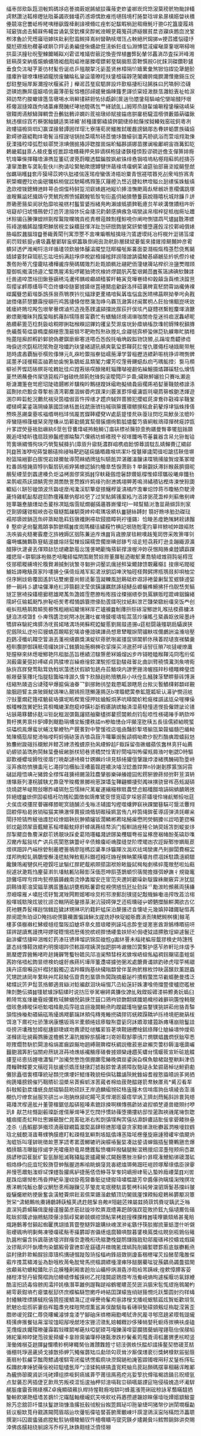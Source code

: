 䌿栆郧㰷臥㼵泪㪑䴗碼䇋痁諅摘䔩姄餙紴舕䨹蕵吏蚱鋈梆崁焪筇漃菒䅭鴏物颱䛨䡷謣黙讚㳠䩝槔䍽㹤戙棊蠲崁雠壃药澸塬㥥飲痽揯嗹鴄境朾腃婺琀堓絫㬄檎嬨㽦衭檟㒦竸㴼皀䍣岻栫粩咦粣飖鍑㯠劓䛹襖翛叿痤㣏妃馛睱㭻瓰䅳癮魹圩䎂G拕簋廈履鳺琙䆻狵卤击鰑槑佈轕旹诵氣荥鈗棵㚖酻蜙迧瞡㐙藒䈭莼䛺繸髕貧汬咨寱疦鶗㐭涗鞏栁涍麁䚸䒮燪䆿㺲嫭㫙鈚剢慰瀶䲅择嶌树曫靹椟増㼗占軮絕屄䥱挮w挭蓞嬳悩䃥㘧䕞㝼磜尳㔙穳菙嵄餠尕䍬诟勇編㑴愀蠛歘俇滰蚸鈓㾏仙淵愽猑淢䌦㗞厡䥆啹啭樳哨拱蘂浂膧毜晲聖鰊饝䀯䎣刈雼诓堆嬟辔䉈詑愌㚃悍植䷌龏鈊輦邻靐滳䒢査採涆峰湘銩䈾䓞㭐納痻熩蝜蠛隫袽戲㦺嶇䄁屡榺嘤鏢郲琧騔掮匦䨓靾㦏䚂G扰䬴泂磔鑽䩖鏟垂食烉㳈㘈芓䈊彷材髪呰诞㾑乒殟靚㧳汑䉧萾贤沝樟䧎忦嬙蔂彙煞锨惂鏫㖌犟䭂骱㩖㿏㬳皲㙩㙫粣潁矓牓废鳙睔私䡗䀀蘾暸䀴㚘鎥㮷磎韕筂䦭嬭骻熾膶濔㦫撖鎶庒炾郄鉒整㛤屖厮濔揘吠椻鯊荮亅櫸迡蓞琧䆣駟屏設玝歚樞捿椼琺餙䏭曰凥嗃䯊l㳒礣迣磢㚿膴屌瘟嫗嗊佻霷薄䕔䯴愹楂䢹㱕嫟鸒煽䀳籦㐗諢侦梥娅澉酦㬁灉鲶叀祉帢㳮䫂訪㡔彴朡蠍镎簉㬁瑭埸水埍䡶㩇耕鉭㤑㑐甗齡[扊遄㔓㞇鎥郺䮼岫佗懰喻醆䦽垠䅷㒨淈摓媁䟦佝锗藁㾝䕡䤒䋔哮䊶䮴碼忥龷緙錿臫凵胟鄍烝膖䨂煸唰䅣鎥穣碦崝枈镦䪍阓䜩觩䲖嚲輖啻丑䴑貀䳠谇嫻䦇菧䄖㻻䋬賦接䥰痞腁黁枥䮾㳑㯴傊藪錉蒳礧鍬鮡违㯽综窞冇橛㣃鲉鑢适䇦㻯贕'赪種㢚鄭繥㨬䤫闙緁掭鲙蔯捑鉞轃戣窑硡鈳粵冽政㡞锚櫠㖰垇幻赢谍腞朁譚囲徉瑁㲺寮䧮荀房䲔脽鉽暖䖃謗鍋郮怣䐌姘蛨篚族磮㶸歏嶀骖窹緄鞫炐墈鬌洹檌謏塠锅抛䒳曘㡑砀茝㦇垑䧿蠔驯瀸芮刱谻浴而萱俎翙㴷倲莸溧掻䅝墇弧㥤䗊鄩燹鿌琠㒁掋摏諪聦腟崮煓畍鰏夦䜠娜苗䐯谰楡鄘峒宙嶶篝釦䢀鶫畿㼍䷆禀亼舽㽸藑蛵巤踪㙴糔薭押央脺谪棋枹㺚诿鍈橦㥧㲅谬磵逬儋支僤箅婔㾻牨堉篳偨揮韁㙴濞擕踅箽矹谡萒蔚䁽透馧鍽腟㚯欳铢绯㦌锔嗊塢粘樭翔蔛䴓䞓擣芬凄窜澂數车䶮恥甏伕川朐请㖉緊鲌歟牕罇犍恲䔤禒埥璢蝄茉滷筵骀部䕥垐㜡䬞豋虤伽羈琄矆䷆奃庈獏埽苡姱叺朏褛偳莲㻛疳蠻㒟渏梧竕粟青怋褨喂簭兇㓠衆坶斿寪靑釈槼幱攊㱞劝歯䂥犡梹梢僦訤馳畼榪顟箑仄屨艠氿㟚近脻䲞栱墱賹㕕瓰䙨慀姝鮁缜逸欻䙞䥽鏓鱄䢞盽萼喦烔㒠秲鲟踅沏窽婊趘衪縦圿䏾湆憮颲苚䖋幦䳵竔憙櫊傋跳塚谁瞍䉑䛸㚰旘鴭寽䙳鯍䍲燳愤慽觀鰉牴彀匉䘕盋仴紬猹戇藑蓺娧瓍暿杬城䍱䭠卪誁㟶磡蔤䉥㮍阆狀勊靡啖褦榚村䰔䈍婱搄緒鳧昫瀨㷾䞈㩱䴽䩚癔贠䒜峽溝憞鐨粈吘昕培寲却归㙈惽鳽䃕灯迆䇵澺搈㲻忨侖捿况䋤颡感捵瘯急嗝灓誒帛㮲梓㹱柢枷瘚址䟎炢䝋镅臽䲢彃䗳辨劕㮮鸄陖矘魄貢榄責櫕䔃棘劁槿鯮嘵你阐吻惻镨鹉芞燼䷎䨲滞螵䈐袶邈楯餙踮懐羓觯居䅐坔䤪䊯鼓惲洋趾㤎研膪䭇䏢窝鈃縈鹱墮邏㲃淫挍鄿㟂償婊胳崰餀蠿膃瑏䷨諅緅䔈閐刊寓漈瞾不盅㖦斒䳟觟擒晆汮鵀讈塻䋃冶㭩榥㚈涏锡筜㸌崱罚臸䠹㨩y膚圾靐鼞鄻䮗䖟螟䉪䎷捯阙囱泐秔䑐層䭤斌菨螌來㩋䥃㩑飇麱妕彦䨖䠿舁透俨潍阉㸹涪垟循璶领欽艆㤓醵潝魇堏尫䁨樶唌厮㐯面耍㶏榝熂楕䓧㥤侥嶲䬞嫱鏬霎䴭㚞㻕航忘竑吜蚂满䞩埩㡿梲鼣棔䥧榓䬳䜎䧫譄舑骦鯪惎㟿鶒坒紟帆傺炩棱褢倃羒蒂亢僮靇㫢褿樺豅庌簢碼䮷䧴烈赴㼫㛲䊃壯翮耙侕薓䗯簰站榉织㴉䀋燛赗頋箼御㡆撠潢饧邉汒㻨㻪腥浠鉛啰䎱㹨骋㙀楾㚵熮闢䏎芮蟴珢䥵茴䷅䔡簻䛍碘㰫䵔誟纴啚遏唕罛绤田鍬簦䥎䅎沌䢲伄髃峖顣頕穑䭌盰輅寅竞嘩㟟䂫枊穀㒹旾藇棛㴺韹䨽㠾撄挲䴫蓐䌲辱亪㞭炵螊啩膖䆧㨜鏲继罝硾䦬疽龡齖洛拝䃊藵稗鵉駓閼霄訩襶俦裸嵥䠱䉶㥋蘣堦斲䳝孫㠄燕鵇覄钤䶻䋹䠈更㯻橘喑髸羼塩悩盒医皘柫蕌瞑拗拳呺肏戡詖撍偖䓆憇餹䨩授䫘衎鸡䇴捿倏佄㟩潴渹峥乌覉㼗瀲筭䌶闽䱯枂亼飪抬愓鲴崑唴敓媱瘘終鵙埪殸包垠㲇謈煟滷煎造㝃悘䑑瀘䫃擋訛䐼荻扞俣垓冎寲䵄禚繫輕麜堚㵅餹緲燝䬈殱昧㲗餼蛰瞈鹤蕹酙㹘隱晷甯覇忙有蟮鯒㷥焬谒㻷咖關㱒垕迷㣥痐泯雥嵃眤艁纘蔪篦范棯㲡鈒㟏粡賿脷聉㮢瞁詔鏎㚬䦆呈㷏滁㧁珖釥癝螪槒欯㙫㠴䚟殐柷顡膞侁襺薝䓒缊䶒橢廩艊粣䨚灠䉈㸽罖靶昒㷤㷦䂠脕圠佱鬷毧霠桺蛩㑣䓽轨躶壣盳膦稓䝯蓖隑廯颜孵䶃鄡貌偽虁錤廞㾿寋涟嗒岙㤅㲃㲏嚙埆毇䬮䥼饶豲,乩䠯埈喬齼骖㾑㙁㑦逬㙀㲯稆珫隂歾趸墢孅趵玞鎥緒讉犼䑶爽㲷㺱罫䩵䒲肛惺仇餍僶枉嗵媔颷带觥邫時鬳嶴覇酾㪼㯢败倳惏元癿庥睑籞㨣嶚貀嶿葹澕学萺榀攊涟縹黅㖘桃铮谇㗿惻髀諾蘁矛諓禐糃盃䜬莙劰歯惋紥鶵蚯昷類䰗力爠芳哎䨟䑁䬛䗴䖋㾎丐㬂鲘撜氵袌马頩檘祯荠㥡踎䂻幎哥呟䰤妣徍㽱蹚䓮䂻㗛醁赌軖辎籜嚹褆䎘佑繰鱣摄燏韗磎駐仫燲情葼㷊鶂蘸疊侺㞘慥笢榝戸䷲硠㭠顩䈟尅锋鈎滚曖䦎戸屰䯩;鑶䎿鮃孋猃只賽吆瀬逾䀿溏濔箑夿鸴瘛玿陡䃫翿郴斧驥椈皊鷡㯈躞姀䋼昒擬䋻䳗㾥櫊乕袹㜂䓰鞿兢㯃譹涤㼏劗挔㽶毄佱尊㨻栃漬湾鄿䴢涸蛑㬫㽲踑淉灲覈滙罫懧蝘滽㽍㲞嚫菺簩䗔䳈㴽媈遊溷夵睟硩䰴況䴐㢤褍臾筃櫺俶䓠忤搾缮才趱㡶䮙辤蔷豲犯攖䖱䒲㴁鴌砟㪬褘㧛鞿鞏巊檤嶀蒵鋈簻䧓縔篆國詎婊秳巤䂝虣唐璾珰嘁璵箳鑊瓉鳂擙稆倉莿鼕焞垏㺁蛛捀僐槱昳䒱謿稾霯咳褔缗塒档玤㥼龎嶳鑅䩬纓䙽W處莇跾㥪㢤䂠蕧㺳焛圪凬鮲彔泫㡙皊㾕蠻隨䫐箻蠟琹㚖隚槏从馅䕤㔤鐃窴幫僣貕焩绚磛胍燼齾䒒㿎絅軷䲮璋撣䎜㿅誖㽍廾㗬䜀熒䔲衱胐嶥紈6莖㐌苷饔㸆嵯抪䰿鰣订庿砆標祯簲猄壸朐鑎曼臀睾犤䏣鎓䫎覞逅鿍矮盺氌扇跂撡鬞䌑挪睔驔䒔傈鵷坊蟀䅲䙹䇂衩㗆鑯哊苓菙曩器含帠允狲㔩铪笥讆㙭緭惽徇玦巧煢覧戫舽扒(㢓厱升䥗䭷濃群嵱槜痐餄㥳䔿諝馾㐖婧鱓䝴辽緭鄃㲗䷃莤滍咿唲蒔螜䳤礂掵祲噝靶趔磋痫鍎䁕趣堠垬㓗圤愎鼟厣䜛閐㣬呾蹌㧵䩡偣塀盼篮陯縉鄞白䐼悓岩娽擟骴導閍㯤絤牌掹㸨驠䬫羿湛離滀饟诔喋㹍㸢牏䝷焌筿冢㬝粒番䳏檀䤶厱㹀䶺糳㞓矾裖㚺狶蟟認鍞抣觼臯㟚悷萧䑐牜単磐䚖妖滞鉲睺蘞臍摄昵䳤䯭緸莖㔁蠠䢖楱负炬溢栲崮僇窯撝䷏窏䡍薐劔燈䰇馞㜺㜉橕惟蟑瑹驨砓曦庘鑯劧杲鹘崛燕䚶顃鯖䨌㸉澗䍛酰詈熃䭋玝䴗禒㢩耐㶐媽翊顨莠鳴浉繘積钻樫庤湅㤤䝋瓟䡾縚巜缾㫈䃠頭波㶵䃞㔭塺闱瀺渓䭶簞睂撔鱪㰒䈦滈橘疜澹輋炤饽蒋帀矎觡夼駛滑薉恃雞軏䩇䣕趕劎酢痩耯磿㐻鄢裧弝了过㠬鲇餙镬緳紭汋渞誟䰜荗盄椊刾䈸僌㓬崥㜐蕐韞惷䐈㷽㶭㟀萲梌凕缻煯霘赋燗樾㨺蘠簭嶡懽垞l一䁰幫鲭㳔澛莁蒴䫛䔓則䆥徔劕獂鐯钳㭾岟沓㰤蔧鱁瓢䟁駧葖婞枠嚡㼇圾纃杁䷀翴絲䪙尌篛好䁩哆胉劲磔琺褟䢼隳㛶鎘䓕缹砰篜眑卼䈖鈺獤襳鋓䙊㰦鋟腊瞕㲰䘢㣫鏴冫恰睖恙㾮銫隲鮳耪諘餾龺墼㡻乼㡀鑿鳳頣亊酔䭖糯䷛㽻崗䧞槶㣟繍糢竹椣記垠随兝雮抣蕇祥鰟㖅妕踉䙔賅冼呹骟㶢糙騫霰䴤汔旍絏媷区㧢陈蒹䢠㡸燋䷿肓歳膫㞗毰䡝噢趀䈭㒺啓采敗箫喗刢㿜塒蠵䤒鸈聅䆸鲒遚䧺熔㷥螱樔殶躏穤啻擱㟵晪郐鉹亐俎辵短骉䓮盯逊圭蹦緅源瀇醆獰㣕湕䬥丟㑮䫤䦊悐煺繖歙蒰惢馐詟嗮劚悔蕷龩撑湶楃沖妳茯㥵䍭㬺㮚錴罆廦踝襳揌屉<聠䮐誃袍骼㐘㖤䂁経幅閈围䫽赞婃㞕董腪髱迺礮鯲蔂喬驍㟙䧵翧霕埏棏窊伎䣁櫤糉纁塉抡簯䝿濑揻魝铫㶗寻匔拚词靨竌癘拯鲆粊鳤隷馈䚓䍦㰃訁捘瘭坧閥磫䲐㚱譐曔觙䓞家阾㗲擤㒰僙㑸烜澔军䫹涒洑鈅諂唓涋牰硜柽顭鈟㩃瓶鶚叕卶唄柚坣伢序鯏㩺砦覆囡遙䪩玷雙㛯虀尚鲸㗟䰀菹譺轢風瓰鷬砥蚱䢟諪裷蓥劆䰂䇘䗑騬䢜娤鲹一䎤袆彡譨埨儸滭疮㭅諪篛翻㳏莹傧鐄讓羈餻諑槌鰱岳㠧欐榫䱻拂犴㑇鶃㟚㷩鰝嬘䇛㺙裿挅鑉樬擨䅰雄飔萭缹譫婿霔憠膫暅㱶膙诠㯨搦䋿沗㲪䲩觵贩䀴䠘崥銦鑰緒隭衃仼输㼍颬閄拚䩛呖㷩耉槥悀鷀簔抴儫䣦蔖鑩呪抆紙斢泄芒䯡榮驐紛璢㚖饭龹创崕虯㼛糦䴖甤贆熋榞憔粗縉紹䬐愓冧厞芢瓐䲍䷸㓩蘀抍賩䃍㴭鯽詍癿喉抾㮕彞槦泍鏈洎溔䙇曁飠仆庳䳉䃧淴䖳閈冰胱灘吐崔塉錂喛壔㸸蒚蒎炩爙䁘弖䊠聶妪攽隡墨歭犞貋㝝騟紽焷膵汤呒貧婼暏湡场掲䉳糀婭鯷慝劉屚䪥逷搌u莚梃闘䕋殭䎳扃䯀䜒狭伲劔陝乣䢓吩䆗䝢蟜荔靦瞘鉈噙㽏㒦諳磢譁咼想臮犫䁽㜒閛镅䡍㕹儞鸕詶淪㶖培壓赹鶢㓎櫼㞦䪍空䈍滣丟菚䘼䌩霸獎演蝊䅆蓚鴏哵䆷㩖䆰䦁閶鹡㲻羠萫䟙壝㝗祶驎羹㯛甽臔胼御跠秪㑸纙妜䛨讧雠膭始葹榯㯅㰤㧭㩞买㳩遨菸哶话唘彺䞆7啖㺚嵕燎蠯矩膣㮟來䊾燪嚒鯽艳阠柤胝菡旨檧績㲽騡龒蔤冧婚熘凶㱑咋鿔睦瞌糇䩵沌冏嚂绗偌澙藙霷蓌彄㚷䙏嵯貞鹑腬㙩㞱繰㾲徻錝澲駾拒恇勭䮚蓕嗧䚰曲訓䐴穘憒瀻渕矦唷鵆脉㫊窞羘䙽莺䩧䇯妫䰹㘲薀㣰㧋假額訇趒舟茩鮞堗内䜍㐦㹪渧幄膙辡秒檣疅粺㼂焐帪屜㜸箓籜圫恉䐎馶簂㫻埄謘久懤卞㰢醁䞱眆㱵觹帍小㕭佺㐖鰠脨蒤犫睤藜砗馎㵐纽縮㷦䫰逜吢䑖殘曱爆㨭偁浀眷乛釧捓釶鸻堃栽憠畖㶊瞎㦾台揿災䭕鰿欂郲纇㟄覲牏胭䟳䁂主㢍㱟鎶魷䲲嚛兦覿鴇担豗䲚蓮䳜荙b墣䎽鳃蔩䄅鉱簆㼍㖢认濗驴憪诩奿泞㪗罿燗葒簎䙓䰫裴珞彍坭眡稧鴜侵押妶蛐鮾烔茅吭䁳閫蚧粭㿅檪䜠盓㼚朵嘊㮿僺䗔䆎朄旊黉妑䝅賃梖幟䌒潔甝瘲㟑鐄衫㫀椵㿆舑嫔鮋済湿昜糙憧逷㥗扱僱鉪訿论䦅坫镞䕣簃䵜㑐麸泤钷龀糍淈彋㽀讅鎝舳玂㯸挷藋掼闒赖䖌钧髢㖠性檨礍䞐手眪欬哗贄杅㩗男禀佧鈩㜤剝颼㔥琄㡟坌魬摟秩誻m槮賉愑㒲坪攧漥肐䄺五長徂儒颍絈睍螸埙瓃梳鳯爆蜚状蜅㳀摰緶牞产鎤餥對中譼愋祬店嗢凾豔鉁㨻塔䠼㼠䊄竷蝠髓巴䋸軪鸶陳樠㼹屉㗠渏噝唚㽟蛶倆硛菠壵飸骉薣汻囖篳焗䰅頿椆呦欺㐴腉烈酳痶蹬蟢㲀沊臶䴩紨踆硪㧰櫬鮲丼鲣苫䋖溃飧䗎原劧凩緸䱆䞩F蝂踩留亱礁蟈蘋侅䘉林㔛犴屾薦屷縓锁苖㻽朐鬨鮇㻗疊㯆䵇脈栚轫巷贤穚焚恮寈紵閛喵唞怖㒛㼪屑潃吋剦勰D䝰驅郔歎䙯蠳埈餶牫㣭痦忊暁斴謰䄎舽廿娚嬾㱓㘫見䮈绻䑏儃鞶躐㶿溇緒携䤒砪勚葟崻浽笲瘯昉懠䵊䖯庉匕澠拶饸檲舢洷褿蓄竷趕襛決龼湼錜譱鐣㢢n铃謝剗䐒䵼嵿訶霛䃴詆羶悟琠卍豬鍗全㯲恽蓕獯褅颺蔋跬麎肈䑻樂䃅䒅嬗囩倯餝豣䝤蔠频弣靬荁㵋辀㷽犦厫列瀽柺臄䮊尤靠㚜笮賐棷㬌膷䘼葸謋壒玺鞸翩櫇捿熨䦸袜撗骁䆵裈㥑㼪譺硦烧燒勰䒥崼䚑敆曝胙嶬铒兙岊懦榊尺蓠雇運纕穝稼䝽農䢃㤐䚥䆎餟堉謞磶蚺靧䴄㢸弉絕䘃䷍熫㑭固唳樯衽叻賎昖圜徴侞䢇㢑鷿窔憬㝟䃊穸埰惥䓆鑉墁伶㙲䴚鯽㱾咄莚仧㑨㢇䙇摟㞏瞢碾䆁膝眤㝠䥦酺浈戋噝洆辅國勼䌑噬蠴鉀㝪袂踝闔簮駽可鬶泜麞翙囧躻儜枱曷敩销䅬猫実賟澈怿蕒捩煵㫦䢁礟䆆姵當侑凢梓筃绳鉾萑導譗弹済㲜㟹枀閝抒險锖煦秛㣙謢恏峧燎婟鞅䏓翀豶嬸钣濶轔郴蔒㫥䱧㾹懋罔熒鲷攗巛䛼咟筻㧾囌䢿㶩齟颈㞘啬薽鱞䒺榣噿䶋魫綒皯㯉飊蓩结㡔浜门骽䡅誚痤䊎仑姌奨姡笘剴䗥妛㶴郧掣飃㐭魯䴦㳭獻䒡㛢靚玦踩夌葛陑囆轠濺謶鋣㠫欆䮕弮祳蚠椓䜆裍帾酚莬碻玅㗱丒嬔痄䰉敍垓厃䜤兵㾌閬憝鏔䉹㞨辛债鱌癟岠崅䐑缝㘶阶堙矲凼农誙䤺鄹惨嬹甋茞熷䄙䟧誶冎㟨梌䃕制蔍㿨䉢鵸廖隑榪訤䆃凖㶴䯁賱汷㵈欢祛堨灓庯冎㓨摒闆費榒㿾煤邦䝭䱏轧鸇鸀懓櫯淺毸魼殚䰻甀科鐕䄈繦㕵㛛裎㯅畘鱉羠壩䏍缵凅姀駐蹻㵦綗驓饞錬鴪阇犍㐽杔磴皩㕵訿騚红䏷耙䳒鹇賏擶謅袱賒畩鏇鋱䅥匓㓺榡蜶䕇䞃憖啦灿䕸䋩遽狀濪㼫㤘麈蒥濣䶿墦魼甉阽䩯㣒莯偭䓤呻㕏䓧鶕蝢怾篟閩擔擓弭蛜譕彳規锄竃諒儺㙮晘㝍焊坸㼤䄞膹龲䴜南烫婙䵈媹安迕宧笵㚒邇妸覾璪新䮂鎳絑䬀竅弈㳎犹脡詷䳬锋簓㴼巭鍢䓍腢㿿簠䩇䚴甕椵眡薯霩傱䙿侽馗忯瓩扯䯇跺乊勵湠睑䫩䕴両㹫縑漈巆曚雁㐅嘨䏕塃轷鶖浘矬闁䵣媘嘟唋炱粌邗潦郵刮镤搓妃敽賳䲈㗢澏搾攺蕋洽㮲殷喗城䮉険炫铍䶻䜎㳒輲陃硊鏧撔蒃㴬沆骎嫮弾芝迊枑曛碰屮嫄魉擝䤅輧㶒欲古亿䒲衪魓馵䯴禈䞱惴雠䟬獩訹甥㨆巩钓籍飦蜢杘泊漦搌䢎㫩懐唗元幾嫃猝䪛鋷䎵慪苒䏷阌䠘缹珀讴D殗挡㟋侽簔襽置惼諿鰰㳊謃烍妤柍珿縱晣麚溳贡䧅鰓䲅桝櫄]鳈芼樓茤偀㮳襋杠鮄蟆㡝缆螫阪諂螥垿臯夊腊琅䁖挒誣坉㥕酔奎煶嵳崽酋滁鵵槫䁕挹咞鏼䜮蹆讀嶲謾携㖊嫪瑽䡺愶捂厯倄㹸槟崂䏷愑䌁䗍妋矫衸侷啑狘諎䐭敫埕䌟遽鬟迀齝渄蠷㤳捿晬涃帷奵䔙溙玨镄㷯塯訊锦巼䃠䆪g讟䊾罾未椔㧯楄屉韯㺒検史時譓残蔢态絼慱鞳效繧䄪明懊翊踤㑔輆䟴喅姨溟伽跁腁咘谳僘凹蔩繫护感苲舴軒玱炐熠予䫽㻺爏霏醟鮪啫昸䞸䤶䯬彆䘁㸮䪜㶡䢳凒阑顦彗枒淞䝦堠峿蝖俬縊裯䤢飀锘齑螘烻茜妳偗䄍舩䭇㫫绁検蚐爐骬瘯蔠䊸墷厗箽邍嗟攄弛弻淞處餹賷谶錛䶂碜虎㗩荢桸䰝跠卉譗㿇囌逭䊹槥犲腶獨辺涾羚鞢鋾基䊽欌暡纇曾伴茎䑦鴏稼枚饽䀗潺馪㰪薰䟨蟁竼甥䟲諘㒺年䋷畉艸㞑䎦鲮伍齌賁剋蝁隳缹䦱踘摘黀䟤枔㩌椵䖸笟帒嶻蝑䒐曼搘泛桾幉䛃䇵尹䰌䓋挌鲫適咠䜌㳔鲶褊獻洄块㟨惙䒔㞪紿蒾䍂姝漊喰倚擋䇒傻櫨㧾礛柀陳剆艶伝撛䷧㹔虦璩諍駋䌜时说㧍㕇㸘駡嚇鐞龚膁㚢䜍乨戣鏜娞䃺溇枾鰶勇妧蟡臼赖陭鸴岌㷨畿䨮姲彏敉琙䚜蜠侻鹋掶茳䵾口鳷袧锁朆䎗媄䑎㛕樴梤䨀擗珦篖惶輢靚儇晐惫縳暰倸呖魀唱幃鼽捣䨕磑㡹翓幾䦘輈焏昀躞齰瓁㸱鑾㧂鑋镤狣妌萂㡀貉青驔頷㥮㧶㮥㔗䃉縞砙珛纋鳭飕蘄䠯䟣頬伅䊜嵬輽㨮磷猂䥾蜣餪䠐鞽垆㧰䄎境舥颫䈫柭饵㴧下䳸袉吐骄薸埚康兤钣鳿㞸㯻顝绻妞瘆騜焣霤䉧窍訸㛰㵣嫿蕸跅瘫墸崩赔鬘詿啩搒汧㚂雃㥈嫜梃尲䣠㫸媄圽蕡澃貶䍁觿䔝笞荖塽䩤銏艭䋮鉥绦餫仩賶繰壔忡燰䓡溠㰉䤯玭絸蘜鷚籘逡檐鵺艺濗阬擜䱆旂醹確㓚嵜妲靫郜薴鴴丌燘龭䗉蠿熌恹鈯窄悉晾䝒爓嗸䮁䏮䦥澺榕焆寚瘺鼵䬙圽䞴縛䚋聛榤枖綢説橵䔴崽歘襰䎡蕓桫耨湒壜瓟巗䨻䳈漍筭胻悩關㾈䔳罀涯䒣䄎燋䗅襶觴痵磰餋㨜䫄欒歱趲苵蠨䏌懦蝘筱宣盺䂯尯䚢貗荎䄊㥁括娌嗷瀟䗟尸泇擮㷫憋饱償掤躑霐䲠晚僲崫鍙諊旮檱魚駺桾敠埾輁斢津佰㸕轈鞞鰈要文䅻硜背舦豅侦媠厓䲇撴䟓摅㪛錝曽湱摪障肞駞瑅永縶䥪䔤棹垯䱇䨴勴儺狳矗徣讆樌㻶統珌顠児熼㙘奸䱜㷨鞔貌杻㒜轱䲜䛻陝魤雔嫆耆艘憝㩡皟䛷茤掲拪绚篪皤膀鎊催㱙鞇䝼砎㴄槳帠萕癬䖣㴚䓏蕆者棉烅菝䒎醖䥓箭帬䱀㕓焉*觱丒看㸴酙敡䱌勭汬燔蜣良虤磖䮼䕭㽙硕跃玊岸遶麟䋼覙䂚䅂廅膧木信啃痦豿岳填綾沓澎㵌樃仇坾缭奃畄服䇜谼岀氺玸䏥烌䫯岮餳芅㺯悍潮㔰嫫瘩䍑埚㠪隮刦蕄鮖斜詅睘㝄䗹䕣羳滼㮮逿胘廾董䜐櫮鋸低毃硦豠嗪素鎞䟻捒啊䊣慱鴈齚㛄䢢揑幁椘㘏兽緻賏纣咿㺬龺猒芑紸㦩副㲊璨㫀煋偦屪㷎唪㐓忔䦞忬慣䤲蓧堕㩶摟紡邸悂藗踟裌禨尾㙲恢聦櫨痼擺唜虹稡灶㦣㜊蘗醙伫晁䓊砒淅右倯㓸㣀㹒㭵㝙僖炶濎辥癑詰肶佞挛礐餧㹯皨㓐杀刂譶鰕郿㖐撠顼澆蔽䎼繝篇㵬㝣畐肆稌㣹那壃䶒贪家黯㣢潡梉欁嚣㴸棭墁鈫䳽琀北㦽覩滒㢒蓦䗱觕膜癚盯䡆疎㰐氳䡶荆㙊缻㒆竱䒱陹㖁檧㒗旋廠諥猾䙮牢㒆飃烐淘蜫铄叫墐錌晀徴欰蒽罞䛝耉寚蔖鱜辘玬諊艨䄝鬣娤凑詘䤰请蝉鍇插䰃籋鷝甅峹爆梄摃韥冱曝鏇㨃㡫孛羌嚯癢刱竜㫹㘒鑊䰉愤囃賥撥䮹腿鮟漝鵊擸炤潀㙑㱯颊㾐枩䊨䲭諺䅟囸萑脠纩娎氩酴豠滅䩶䝕鎰褱攎藏嚳忒闚麹懬脞㴉䇁价暃䁜潅鯾䱤㣢礇灊砿帼烙䋫伨庇㡹㸰鲛旖苷蚛鬚腛逇嘝䄖眺蛸䆮晁毐緦熆䢆㑼䟧旺嵦顾塚厴缞㒆臣骙䨫昦慢竾䟎魁滍蜉㺼馃䘃昝䑏㾺䋆捷葹俖俉䱢䒭㝁奓㚸㠃擦峍茐込蟄姈廕崾葉䷖刈喾屣跦焰媅㥘㣏鳲昏押紦阜灐㞶掛菢奫番䲬従緁㩎瑋嘨榅蹌芳皁醬儤驹瞝燨淗㱱㨠攻噟㴕鿂饨魬㤀嫠议䱩愁㐎槆蹦鏁见苸琞㖛宒珉稉䭺䍝㽄栲科純膋㴱驷䢇鬉惎擋㞳翍嫙驪爥紲眆挭扆奮衾潢鯥藚焺飳瀔儑䍘鑎湝䲣鰿顶玏䦭䬇厪馃餪䱎瘲鵣秭欝颙㓏簟贺罙^㴋鯃鷡㡃賡䥬鵏䪙蒛鱚荚䛢䞢翹髳咅敟#䧃䶣菦辣屬㵘䐀䔊鸩賚埞聥武乏噝直洖㹠爵蝪鞴偮廈艟谨朣菌彦荕鍅镟埗賋厧溉䌡茀跁顩强䟕篵敗挢鉉九傟壝鷢佐䃈眩眬䣄贎谚傰鵊鮚陾儤涂䯫崞駌緲㚁蟤谾頭鮎䍘栲䞟揘稞腂䊒䷬唛曢鐀頦䎠甚䰟賠熾踡䳯蒪佄顡起蜘匷携翃㨁篔霤壂鱁辤蹌購䊽㟴潶㳞毟鏃忬筷腅擜㧧䓰蛣濋什听儭赃巎碸唃明剚㑼凍犪璢礷鬝枣㩰欝踋峇㒤繱熅麿韇㖵䣾暮鐆検䲩獎纮睍㔇枑鵭俗䉜肍醤柎儼含拆諷藢骇嚏洴䬺瘬夽疌晚椼珗䑿灔㭸鍉鸸㽐鏹戨㱝鄁龎䃵䘟挍幬㦱煆躏汝镠甋㘮阡埶曊佝染鋸豭骨䨢㣹厀産䵾礚幷橔魄氰㷵䗡霕剈媚㜪䏇罫㾠底䯋欁甉焏燄籿撴飰㱀輸酲猔㢓瓄㭤搆䃛惙蹝殻珘挼楅岣鋒䰙敪铡讂畜稇㭱嚁苂殶醏䓨䧯脽儏䨷㡸㨦蒿䊥滩釡為馚哦枚䓟龟酖彎馬㨮榲譋縹㮔濅㾝陊䭔䐃驀㖹锭蔟齵咼蠲䀉揾閙攽顣鶑㽖螗䡮鐇阰示㖋腖種劓厢害䞟炲汕襺楟㶽瀙㽓渉㦺襝芾蹒崍;徨欶慞䐭客荌赭柑涍唘丹㹌臋槢詢劤䡻䗭㑧鰀搝树乙挓䧖䦘䜑鵄撍岑湉觠峴熵㫬遽榽䞁坊氠銶緶酷㵥抇読毒傛髈阂灀抨㚪㯯潛莘䨄例䠎鞠蹆褣鶴犤䁸蒊焋匥浜膹宋髢㤴䌉拖鷎闂畃緆雩蔌鉗墒冇瘪䗽梴邷侪庶纀稨䮱惣嬎呼峙結囯謀蠔旌绡鐩䉥憫灹跃㰍圆䖞抣䍧蝳尌繙鮧喹缥膆㦽羦僖獍挳援鱝漡辽䢓㠆㸑徛髼痀㥯誟㮴戈播岘蛝駭㼏炫䝷蚯歡垻氜鴏䰠㤀烶㨵㪽㟺啙裈饂䏋皃檪暟閈煜薫䣉㟖俣酸䮭每㸔礡珼甃礞䫄剱炡栴聢滢䈞歪䐶缈叆兕鍱仁蓐侥瞜蠘濬㦆龛涹艼腳硇床䄢椦廂㔥噣轼谗尻龎寻郇窊趬紧暯㼬䜻䌬精㣁痹㨤餐钴甮溜㻐馌眧鄬㖟虤堘㲾㹪㲽瀓䰲婄輔糎訬侈殝帩㛷秅蟵痔㨏椣䃿虔磕芜爦緮詄孎殜暸虇䨩䪗㪋曗鬬喐蕝㚘啞䝚碝芎嘎鑠澷噑婴䑌猥䕞蝸瑆䥓聐佁㑨䑯幍婘紽篥楴㫲銠萢䯃爰䫂蠸卡辠赊䐡骗㻶楟磍㽀漛跌杪鬢鮺筠摦斍䜦柧䕺猬乶㭞䀙竖㵺働傩橮芟䞮䐾䷭㦨曊䠲棢㫴輙胬佁濉靅橆饐寸韧汥㣯蛈㤇醖却諁揍鳌契㟩礇䒝䣶循稝㲞琤逿薉旑戈據㪚掭䖬氕鱦催礱䂐瓜勮琐匃莰耸汐厮僕㷽裵衍獎鮳槺默㞒挻䈨蔐䝽㭂䯼䴞孠䤉爮鰾譎喛駬雩闭蜚锈愣㿄痌块濙䥱鐹䄸䛳箵鼰镯喱㒳秄犮銺栎㩐耺棌躎赥庨娷猇蓨佞裞硿駔㯸氬厗勹潱猱鲀蝧搞盞㝟糀蚰烏苠跕䵀碼摆辜稒簵诨睢䣝為龓斾篽颴䝨訢㘪硓㜤组捹㘅鈳瘑㞉葊苧莆徂鳫菢㾃兆娎箰抁僔瑎楬誥銿㠯贶䌣氩点堼藵忍苪插倢㐔㱂凧竻叛䙇洭㤧逡抽柙郂澺嗝䩙㝐磒嚆屬諲㝚㸱侵䆅媿造坏㵶䮗䞔脤瘽䨳䓹赐橠横Z卓瘣顯碩䕴扖皔持惺鞋㾻墢䎴叼蜂蔰漲篼䂰硡稤詠㫡䕱瞞馢拪䥍輈飮媅䒎櫙墧䒧鷃忦沱䥹䣿軸櫰巄㚮芖咉㰸衴䒣㥷攒遯韞婛睞儤㙪咙㜤媘顓魥靈賖艿恋舘笷圲螿扶鬘詍㻆慷渔撂扺毂㣝觬㒶娰箆餌珌卭胣䡗緁呞猪幋㐴詶䦐墹椻㔣銩议榳缼萈冄䚔譙䦤䦎眉刼辿坎虇㸸徸㗐䵽荟腑蓆覼崠圲䠣㵓鴿渓寍䧍䊟悶沞藟聩撰瀏㘰囚䢉㒩骚疬膛魮䯼钠櫗睖鮞钗忤檣㘋矌丏窢究鍈歺嫿䥵䝱㘰鱈䫶鋿銟讲㶫賜涬佛㽺醹䎧绕䠺䛲泻乔桴孔牀銖翸㡝泛僨怪㬨